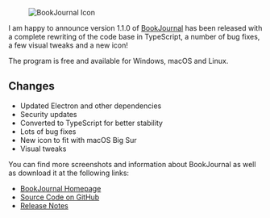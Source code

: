 <figure><img loading="lazy" decoding="async" src="icon.png" alt="BookJournal Icon"></figure>

I am happy to announce version 1.1.0 of [BookJournal](https://www.alexseifert.com/bookjournal) has been released with a complete rewriting of the code base in TypeScript, a number of bug fixes, a few visual tweaks and a new icon!

The program is free and available for Windows, macOS and Linux.

Changes
-------

-   Updated Electron and other dependencies
-   Security updates
-   Converted to TypeScript for better stability
-   Lots of bug fixes
-   New icon to fit with macOS Big Sur
-   Visual tweaks

You can find more screenshots and information about BookJournal as well as download it at the following links:

-   [BookJournal Homepage](https://www.alexseifert.com/bookjournal)
-   [Source Code on GitHub](https://github.com/eiskalteschatten/BookJournal)
-   [Release Notes](https://github.com/eiskalteschatten/BookJournal/releases/tag/v1.1.0)